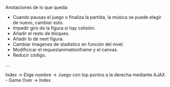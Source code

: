 Anotaciones de lo que queda:
- Cuando pausas el juego o finaliza la partida, la música se puede elegir de nuevo, cambiar esto.
- Impedir giro de la figura si hay colisión.
- Añadir el resto de bloques.
- Añadir lo de next figura.
- Cambiar imagenes de stadistics en función del nivel.
- Modificicar el requestanimationframe y el canvas.
- Reducir código.

...

Index -> Elige nombre -> Juego con top puntos a la derecha mediante AJAX - Game Over -> Index 